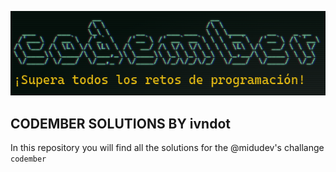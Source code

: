 ![Image](./codember.png)
## CODEMBER SOLUTIONS BY ivndot
In this repository you will find all the solutions for the @midudev's challange `codember`
